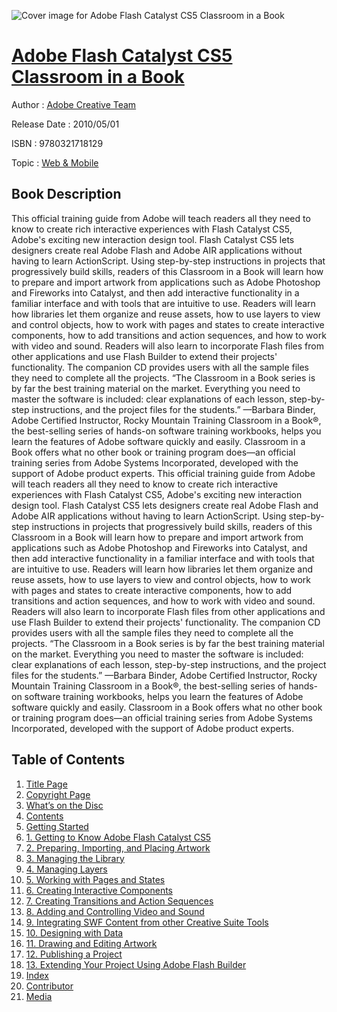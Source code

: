 ![Cover image for Adobe Flash Catalyst CS5 Classroom in a Book](https://imgdetail.ebookreading.net/cover/cover/web_mobile/EB9780321718129.jpg)

[Adobe Flash Catalyst CS5 Classroom in a Book](https://ebookreading.net/view/book/Adobe+Flash+Catalyst+CS5+Classroom+in+a+Book-EB9780321718129_1.html "Adobe Flash Catalyst CS5 Classroom in a Book")
====================================================================================================================

Author : [Adobe Creative Team](https://ebookreading.net/search/author/Adobe+Creative+Team)

Release Date : 2010/05/01

ISBN : 9780321718129

Topic : [Web & Mobile](https://ebookreading.net/search/category/web-mobile)

Book Description
-----------------

This official training guide from Adobe will teach readers all they need to know to create rich interactive experiences with Flash Catalyst CS5, Adobe's exciting new interaction design tool. Flash Catalyst CS5 lets designers create real Adobe Flash and Adobe AIR applications without having to learn ActionScript. Using step-by-step instructions in projects that progressively build skills, readers of this Classroom in a Book will learn how to prepare and import artwork from applications such as Adobe Photoshop and Fireworks into Catalyst, and then add interactive functionality in a familiar interface and with tools that are intuitive to use. Readers will learn how libraries let them organize and reuse assets, how to use layers to view and control objects, how to work with pages and states to create interactive components, how to add transitions and action sequences, and how to work with video and sound. Readers will also learn to incorporate Flash files from other applications and use Flash Builder to extend their projects' functionality. The companion CD provides users with all the sample files they need to complete all the projects. “The Classroom in a Book series is by far the best training material on the market. Everything you need to master the software is included: clear explanations of each lesson, step-by-step instructions, and the project files for the students.” —Barbara Binder, Adobe Certified Instructor, Rocky Mountain Training Classroom in a Book®, the best-selling series of hands-on software training workbooks, helps you learn the features of Adobe software quickly and easily. Classroom in a Book offers what no other book or training program does—an official training series from Adobe Systems Incorporated, developed with the support of Adobe product experts.
              This official training guide from Adobe will teach readers all they need to know to create rich interactive experiences with Flash Catalyst CS5, Adobe's exciting new interaction design tool. Flash Catalyst CS5 lets designers create real Adobe Flash and Adobe AIR applications without having to learn ActionScript. Using step-by-step instructions in projects that progressively build skills, readers of this Classroom in a Book will learn how to prepare and import artwork from applications such as Adobe Photoshop and Fireworks into Catalyst, and then add interactive functionality in a familiar interface and with tools that are intuitive to use. Readers will learn how libraries let them organize and reuse assets, how to use layers to view and control objects, how to work with pages and states to create interactive components, how to add transitions and action sequences, and how to work with video and sound. Readers will also learn to incorporate Flash files from other applications and use Flash Builder to extend their projects' functionality. The companion CD provides users with all the sample files they need to complete all the projects. “The Classroom in a Book series is by far the best training material on the market. Everything you need to master the software is included: clear explanations of each lesson, step-by-step instructions, and the project files for the students.” —Barbara Binder, Adobe Certified Instructor, Rocky Mountain Training Classroom in a Book®, the best-selling series of hands-on software training workbooks, helps you learn the features of Adobe software quickly and easily. Classroom in a Book offers what no other book or training program does—an official training series from Adobe Systems Incorporated, developed with the support of Adobe product experts.
              
Table of Contents
-----------------

1. [Title Page](https://ebookreading.net/view/book/Adobe+Flash+Catalyst+CS5+Classroom+in+a+Book-EB9780321718129_2.html)
1. [Copyright Page](https://ebookreading.net/view/book/Adobe+Flash+Catalyst+CS5+Classroom+in+a+Book-EB9780321718129_3.html)
1. [What’s on the Disc](https://ebookreading.net/view/book/Adobe+Flash+Catalyst+CS5+Classroom+in+a+Book-EB9780321718129_4.html)
1. [Contents](https://ebookreading.net/view/book/Adobe+Flash+Catalyst+CS5+Classroom+in+a+Book-EB9780321718129_5.html)
1. [Getting Started](https://ebookreading.net/view/book/Adobe+Flash+Catalyst+CS5+Classroom+in+a+Book-EB9780321718129_6.html)
1. [1. Getting to Know Adobe Flash Catalyst CS5](https://ebookreading.net/view/book/Adobe+Flash+Catalyst+CS5+Classroom+in+a+Book-EB9780321718129_7.html)
1. [2. Preparing, Importing, and Placing Artwork](https://ebookreading.net/view/book/Adobe+Flash+Catalyst+CS5+Classroom+in+a+Book-EB9780321718129_8.html)
1. [3. Managing the Library](https://ebookreading.net/view/book/Adobe+Flash+Catalyst+CS5+Classroom+in+a+Book-EB9780321718129_9.html)
1. [4. Managing Layers](https://ebookreading.net/view/book/Adobe+Flash+Catalyst+CS5+Classroom+in+a+Book-EB9780321718129_10.html)
1. [5. Working with Pages and States](https://ebookreading.net/view/book/Adobe+Flash+Catalyst+CS5+Classroom+in+a+Book-EB9780321718129_11.html)
1. [6. Creating Interactive Components](https://ebookreading.net/view/book/Adobe+Flash+Catalyst+CS5+Classroom+in+a+Book-EB9780321718129_12.html)
1. [7. Creating Transitions and Action Sequences](https://ebookreading.net/view/book/Adobe+Flash+Catalyst+CS5+Classroom+in+a+Book-EB9780321718129_13.html)
1. [8. Adding and Controlling Video and Sound](https://ebookreading.net/view/book/Adobe+Flash+Catalyst+CS5+Classroom+in+a+Book-EB9780321718129_14.html)
1. [9. Integrating SWF Content from other Creative Suite Tools](https://ebookreading.net/view/book/Adobe+Flash+Catalyst+CS5+Classroom+in+a+Book-EB9780321718129_15.html)
1. [10. Designing with Data](https://ebookreading.net/view/book/Adobe+Flash+Catalyst+CS5+Classroom+in+a+Book-EB9780321718129_17.html)
1. [11. Drawing and Editing Artwork](https://ebookreading.net/view/book/Adobe+Flash+Catalyst+CS5+Classroom+in+a+Book-EB9780321718129_0.html)
1. [12. Publishing a Project](https://ebookreading.net/view/book/Adobe+Flash+Catalyst+CS5+Classroom+in+a+Book-EB9780321718129_18.html)
1. [13. Extending Your Project Using Adobe Flash Builder](https://ebookreading.net/view/book/Adobe+Flash+Catalyst+CS5+Classroom+in+a+Book-EB9780321718129_19.html)
1. [Index](https://ebookreading.net/view/book/Adobe+Flash+Catalyst+CS5+Classroom+in+a+Book-EB9780321718129_20.html)
1. [Contributor](https://ebookreading.net/view/book/Adobe+Flash+Catalyst+CS5+Classroom+in+a+Book-EB9780321718129_21.html)
1. [Media](https://ebookreading.net/view/book/Adobe+Flash+Catalyst+CS5+Classroom+in+a+Book-EB9780321718129_22.html)
